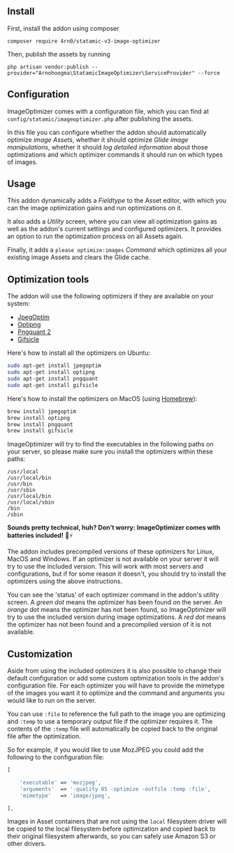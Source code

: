 ## Install
First, install the addon using composer  

```composer require 4rn0/statamic-v3-image-optimizer```

Then, publish the assets by running  

```php artisan vendor:publish --provider="Arnohoogma\StatamicImageOptimizer\ServiceProvider" --force```

## Configuration
ImageOptimizer comes with a configuration file, which you can find at `config/statamic/imageoptimizer.php` after publishing the assets.  

In this file you can configure whether the addon should automatically optimize *image Assets*, whether it should optimize *Glide image manipulations*, whether it should *log detailed information* about those optimizations and which optimizer commands it should run on which types of images.  

## Usage
This addon dynamically adds a *Fieldtype* to the Asset editor, with which you can the image optimization gains and run optimizations on it.  

It also adds a *Utility* screen, where you can view all optimization gains as well as the addon's current settings and configured optimizers. It provides an option to run the optimization process on all Assets again.  

Finally, it adds a `please optimize:images` *Command* which optimizes all your existing image Assets and clears the Glide cache.  

## Optimization tools
The addon will use the following optimizers if they are available on your system:

- [JpegOptim](http://freecode.com/projects/jpegoptim)
- [Optipng](http://optipng.sourceforge.net/)
- [Pngquant 2](https://pngquant.org/)
- [Gifsicle](http://www.lcdf.org/gifsicle/)

Here's how to install all the optimizers on Ubuntu:

```bash
sudo apt-get install jpegoptim
sudo apt-get install optipng
sudo apt-get install pngquant
sudo apt-get install gifsicle
```

Here's how to install the optimizers on MacOS (using [Homebrew](https://brew.sh/)):

```bash
brew install jpegoptim
brew install optipng
brew install pngquant
brew install gifsicle
```

ImageOptimizer will try to find the executables in the following paths on your server, so please make sure you install the optimizers within these paths:

    /usr/local
    /usr/local/bin
    /usr/bin
    /usr/sbin
    /usr/local/bin
    /usr/local/sbin
    /bin
    /sbin

**Sounds pretty technical, huh? Don't worry: ImageOptimizer comes with batteries included!** 🔋⚡ 

The addon includes precompiled versions of these optimizers for Linux, MacOS and Windows. If an optimizer is not available on your server it will try to use the included version. This will work with most servers and configurations, but if for some reason it doesn't, you should try to install the optimizers using the above instructions.

You can see the 'status' of each optimizer command in the addon's utility screen. A *green dot* means the optimizer has been found on the server. An *orange dot* means the optimizer has not been found, so ImageOptimizer will try to use the included version during image optimizations. A *red dot* means the optimizer has not been found and a precompiled version of it is not available.  

## Customization
Aside from using the included optimizers it is also possible to change their default configuration or add some custom optimization tools in the addon's configuration file. For each optimizer you will have to provide the mimetype of the images you want it to optimize and the command and arguments you would like to run on the server.

You can use `:file` to reference the full path to the image you are optimizing and `:temp` to use a temporary output file if the optimizer requires it. The contents of the `:temp` file will automatically be copied back to the original file after the optimization.

So for example, if you would like to use MozJPEG you could add the following to the configuration file:

```php
[

    'executable' => 'mozjpeg',
    'arguments'  => '-quality 85 -optimize -outfile :temp :file',
    'mimetype'   => 'image/jpeg',

],
```  

Images in Asset containers that are not using the `local` filesystem driver will be copied to the local filesystem before optimization and copied back to their original filesystem afterwards, so you can safely use Amazon S3 or other drivers.
